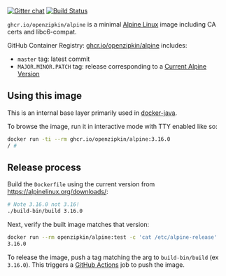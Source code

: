 [![Gitter chat](http://img.shields.io/badge/gitter-join%20chat%20%E2%86%92-brightgreen.svg)](https://gitter.im/openzipkin/zipkin)
[![Build Status](https://github.com/openzipkin/docker-alpine/workflows/test/badge.svg)](https://github.com/openzipkin/docker-alpine/actions?query=workflow%3Atest)

`ghcr.io/openzipkin/alpine` is a minimal [Alpine Linux](https://alpinelinux.org) image including
CA certs and libc6-compat.

GitHub Container Registry: [ghcr.io/openzipkin/alpine](https://github.com/orgs/openzipkin/packages/container/package/alpine) includes:
 * `master` tag: latest commit
 * `MAJOR.MINOR.PATCH` tag: release corresponding to a [Current Alpine Version](https://alpinelinux.org/downloads/)

## Using this image
This is an internal base layer primarily used in [docker-java](https://github.com/openzipkin/docker-java).

To browse the image, run it in interactive mode with TTY enabled like so:
```bash
docker run -ti --rm ghcr.io/openzipkin/alpine:3.16.0
/ #
```

## Release process
Build the `Dockerfile` using the current version from https://alpinelinux.org/downloads/:
```bash
# Note 3.16.0 not 3.16!
./build-bin/build 3.16.0
```

Next, verify the built image matches that version:
```bash
docker run --rm openzipkin/alpine:test -c 'cat /etc/alpine-release'
3.16.0
```

To release the image, push a tag matching the arg to `build-bin/build` (ex `3.16.0`).
This triggers a [GitHub Actions](https://github.com/openzipkin/docker-alpine/actions) job to push the image.
